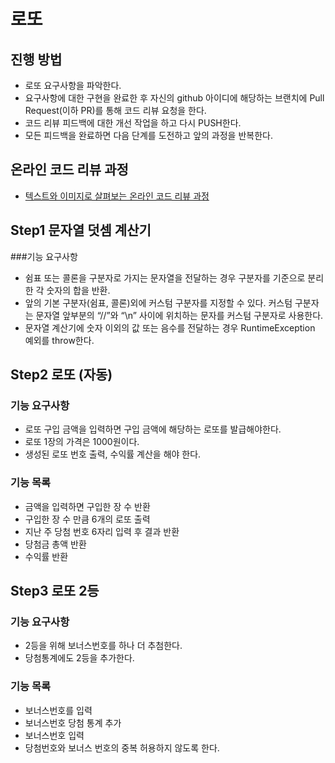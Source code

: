 # 로또
## 진행 방법
* 로또 요구사항을 파악한다.
* 요구사항에 대한 구현을 완료한 후 자신의 github 아이디에 해당하는 브랜치에 Pull Request(이하 PR)를 통해 코드 리뷰 요청을 한다.
* 코드 리뷰 피드백에 대한 개선 작업을 하고 다시 PUSH한다.
* 모든 피드백을 완료하면 다음 단계를 도전하고 앞의 과정을 반복한다.

## 온라인 코드 리뷰 과정
* [텍스트와 이미지로 살펴보는 온라인 코드 리뷰 과정](https://github.com/next-step/nextstep-docs/tree/master/codereview)

## Step1 문자열 덧셈 계산기

###기능 요구사항
* 쉼표 또는 콜론을 구분자로 가지는 문자열을 전달하는 경우 구분자를 기준으로 분리한 각 숫자의 합을 반환.
* 앞의 기본 구분자(쉼표, 콜론)외에 커스텀 구분자를 지정할 수 있다. 커스텀 구분자는 문자열 앞부분의 “//”와 “\n” 사이에 위치하는 문자를 커스텀 구분자로 사용한다.
* 문자열 계산기에 숫자 이외의 값 또는 음수를 전달하는 경우 RuntimeException 예외를 throw한다.

## Step2 로또 (자동)

### 기능 요구사항
* 로또 구입 금액을 입력하면 구입 금액에 해당하는 로또를 발급해야한다.
* 로또 1장의 가격은 1000원이다.
* 생성된 로또 번호 출력, 수익률 계산을 해야 한다.

### 기능 목록
* 금액을 입력하면 구입한 장 수 반환
* 구입한 장 수 만큼 6개의 로또 출력
* 지난 주 당첨 번호 6자리 입력 후 결과 반환
* 당첨금 총액 반환
* 수익률 반환

## Step3 로또 2등

### 기능 요구사항
* 2등을 위해 보너스번호를 하나 더 추첨한다.
* 당첨통계에도 2등을 추가한다.

### 기능 목록
* 보너스번호를 입력
* 보너스번호 당첨 통계 추가
* 보너스번호 입력
* 당첨번호와 보너스 번호의 중복 허용하지 않도록 한다.